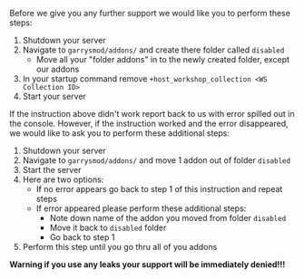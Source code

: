 Before we give you any further support we would like you to perform these steps:

1. Shutdown your server
2. Navigate to `garrysmod/addons/` and create there folder called `disabled`
   - Move all your "folder addons" in to the newly created folder, except our addons
3. In your startup command remove `+host_workshop_collection <WS Collection ID>`
4. Start your server

If the instruction above didn't work report back to us with error spilled out in the console.
However, if the instruction worked and the error disappeared, we would like to ask you to perform these additional steps:

1. Shutdown your server
2. Navigate to `garrysmod/addons/` and move 1 addon out of folder `disabled`
3. Start the server
4. Here are two options:
   - If no error appears go back to step 1 of this instruction and repeat steps
   - If error appeared please perform these additional steps:
     - Note down name of the addon you moved from folder `disabled`
     - Move it back to `disabled` folder
     - Go back to step 1
5. Perform this step until you go thru all of you addons

**Warning if you use any leaks your support will be immediately denied!!!**
